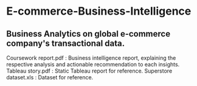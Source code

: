 # E-commerce-Business-Intelligence

## Business Analytics on global e-commerce company's transactional data.

Coursework report.pdf : Business intelligence report, explaining the respective analysis and actionable recommendation to each insights.
Tableau story.pdf : Static Tableau report for reference.
Superstore dataset.xls : Dataset for reference.
